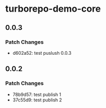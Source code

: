 # turborepo-demo-core

## 0.0.3

### Patch Changes

- d602a52: test puslush 0.0.3

## 0.0.2

### Patch Changes

- 78b9d57: test publish 1
- 37c55d9: test publish 2
